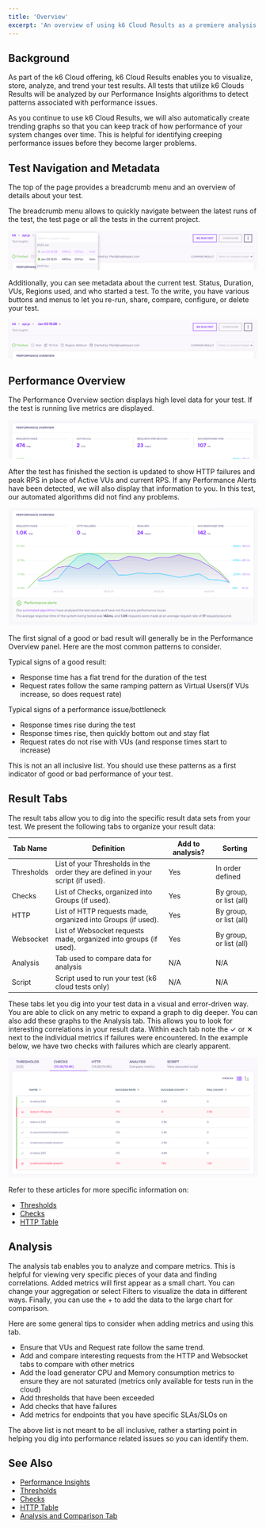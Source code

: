 ```yaml
---
title: 'Overview'
excerpt: 'An overview of using k6 Cloud Results as a premiere analysis tool'
---
```


## Background

As part of the k6 Cloud offering, k6 Cloud Results enables you to visualize, store, analyze, and trend your test results. All tests that utilize k6 Clouds Results will be analyzed by our Performance Insights algorithms to detect patterns associated with performance issues.

As you continue to use k6 Cloud Results, we will also automatically create trending graphs so that you can keep track of how performance of your system changes over time. This is helpful for identifying creeping performance issues before they become larger problems.

## Test Navigation and Metadata

The top of the page provides a breadcrumb menu and an overview of details about your test.

The breadcrumb menu allows to quickly navigate between the latest runs of the test, the test page or all the tests in the current project.

![Test result navigation](./images/01-Overview/test-run-navigation.png)

Additionally, you can see metadata about the current test. Status, Duration, VUs, Regions used, and who started a test. To the write, you have various buttons and menus to let you re-run, share, compare, configure, or delete your test.

![Test result metadata](./images/01-Overview/test-metadata.png)

## Performance Overview

The Performance Overview section displays high level data for your test. If the test is running live metrics are displayed.

![Performance overview of a running test](images/01-Overview/running-performance-overview.png)

After the test has finished the section is updated to show HTTP failures and peak RPS in place of Active VUs and current RPS. If any Performance Alerts have been detected, we will also display that information to you. In this test, our automated algorithms did not find any problems.

![Performance overview of a finished test](images/01-Overview/finished-performance-overview.png)

The first signal of a good or bad result will generally be in the Performance Overview panel. Here are the most common patterns to consider.

Typical signs of a good result:

- Response time has a flat trend for the duration of the test
- Request rates follow the same ramping pattern as Virtual Users(if VUs increase, so does request rate)

Typical signs of a performance issue/bottleneck

- Response times rise during the test
- Response times rise, then quickly bottom out and stay flat
- Request rates do not rise with VUs (and response times start to increase)

This is not an all inclusive list. You should use these patterns as a first indicator of good or bad performance of your test.

## Result Tabs

The result tabs allow you to dig into the specific result data sets from your test. We present the following tabs to organize your result data:

| Tab Name   | Definition                                                                      | Add to analysis? | Sorting                 |
| ---------- | ------------------------------------------------------------------------------- | ---------------- | ----------------------- |
| Thresholds | List of your Thresholds in the order they are defined in your script (if used). | Yes              | In order defined        |
| Checks     | List of Checks, organized into Groups (if used).                                | Yes              | By group, or list (all) |
| HTTP       | List of HTTP requests made, organized into Groups (if used).                    | Yes              | By group, or list (all) |
| Websocket  | List of Websocket requests made, organized into groups (if used).               | Yes              | By group, or list (all) |
| Analysis   | Tab used to compare data for analysis                                           | N/A              | N/A                     |
| Script     | Script used to run your test (k6 cloud tests only)                              | N/A              | N/A                     |

These tabs let you dig into your test data in a visual and error-driven way. You are able to click on any metric to expand a graph to dig deeper. You can also add these graphs to the Analysis tab. This allows you to look for interesting correlations in your result data. Within each tab note the &#10003; or &#10005; next to the individual metrics if failures were encountered. In the example below, we have two checks with failures which are clearly apparent.

![Checks tab with a failing check](images/01-Overview/checks-tab-with-failures.png)

Refer to these articles for more specific information on:

- [Thresholds](/cloud/analyzing-results/threshold-tab)
- [Checks](/cloud/analyzing-results/checks-tab)
- [HTTP Table](/cloud/analyzing-results/http-tab)

## Analysis

The analysis tab enables you to analyze and compare metrics. This is helpful for viewing very specific pieces of your data and finding correlations. Added metrics will first appear as a small chart. You can change your aggregation or select Filters to visualize the data in different ways. Finally, you can use the + to add the data to the large chart for comparison.

Here are some general tips to consider when adding metrics and using this tab.

- Ensure that VUs and Request rate follow the same trend.
- Add and compare interesting requests from the HTTP and Websocket tabs to compare with other metrics
- Add the load generator CPU and Memory consumption metrics to ensure they are not saturated (metrics only available for tests run in the cloud)
- Add thresholds that have been exceeded
- Add checks that have failures
- Add metrics for endpoints that you have specific SLAs/SLOs on

The above list is not meant to be all inclusive, rather a starting point in helping you dig into performance related issues so you can identify them.

## See Also

- [Performance Insights](/cloud/analyzing-results/performance-trending)
- [Thresholds](/cloud/analyzing-results/threshold-tab)
- [Checks](/cloud/analyzing-results/checks-tab)
- [HTTP Table](/cloud/analyzing-results/http-tab)
- [Analysis and Comparison Tab](/cloud/analyzing-results/test-comparison)
